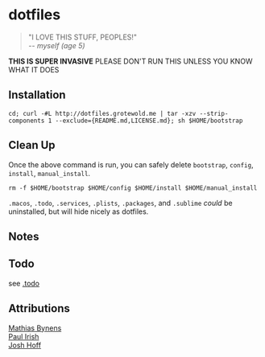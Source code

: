 # dotfiles

> "I LOVE THIS STUFF, PEOPLES!"  
>           *-- myself (age 5)*

**THIS IS SUPER INVASIVE**
PLEASE DON'T RUN THIS UNLESS YOU KNOW WHAT IT DOES

## Installation
```
cd; curl -#L http://dotfiles.grotewold.me | tar -xzv --strip-components 1 --exclude={README.md,LICENSE.md}; sh $HOME/bootstrap
```

## Clean Up

Once the above command is run, you can safely delete `bootstrap`, `config`, `install`, `manual_install`.

```
rm -f $HOME/bootstrap $HOME/config $HOME/install $HOME/manual_install
```

`.macos`, `.todo`, `.services`, `.plists`, `.packages`, and `.sublime` *could* be uninstalled, but will hide nicely as dotfiles.

## Notes



## Todo

see [.todo](.todo)

## Attributions
[Mathias Bynens](https://mths.be/dotfiles)  
[Paul Irish](https://github.com/paulirish/dotfiles)  
[Josh Hoff](https://github.com/losingkeys/dotfiles)
